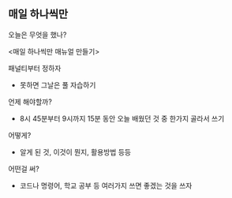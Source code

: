 ## 매일 하나씩만
 오늘은 무엇을 했나?

<매일 하나씩만 매뉴얼 만들기>

 패널티부터 정하자 
- 못하면 그날은 풀 자습하기

언제 해야할까?
- 8시 45분부터 9시까지 15분 동안 오늘 배웠던 것 중 한가지 골라서 쓰기

어떻게?
- 알게 된 것, 이것이 뭔지, 활용방법 등등

어떤걸 써?
- 코드나 명령어, 학교 공부 등 여러가지 쓰면 좋겠는 것을 쓰자